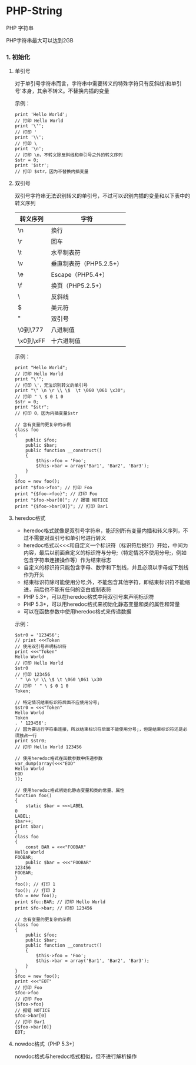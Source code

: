 # PHP-String

PHP 字符串

PHP字符串最大可以达到2GB

### 1. 初始化

1. 单引号

    对于单引号字符串而言，字符串中需要转义的特殊字符只有反斜线\\和单引号\'本身，其余不转义。不替换内插的变量
    
    示例：
    ```
    print 'Hello World'; 
    // 打印 Hello World
    print '\''; 
    // 打印 '
    print '\\'; 
    // 打印 \
    print '\n'; 
    // 打印 \n，不转义除反斜线和单引号之外的转义序列
    $str = 0;
    print '$str'; 
    // 打印 $str，因为不替换内插变量
    ```

2. 双引号

    双引号字符串无法识别转义的单引号，不过可以识别内插的变量和以下表中的转义序列
    
    | 转义序列 | 字符 |
    | - | - |
    | \n | 换行 |
    | \r | 回车 |
    | \t | 水平制表符 |
    | \v | 垂直制表符（PHP5.2.5+） |
    | \e | Escape（PHP5.4+） |
    | \f | 换页（PHP5.2.5+） |
    | \\ | 反斜线 |
    | \$ | 美元符 |
    | \" | 双引号 |
    | \0到\777 | 八进制值 |
    | \x0到\xFF | 十六进制值 |
    
    示例：
    ```
    print "Hello World"; 
    // 打印 Hello World
    print "\'"; 
    // 打印 \'，无法识别转义的单引号
    print "\" \n \r \\ \$  \t \060 \061 \x30"; 
    // 打印 " \ $ 0 1 0
    $str = 0;
    print "$str"; 
    // 打印 0，因为内插变量$str

    // 含有变量的更复杂的示例
    class foo
    {
        public $foo;
        public $bar;
        public function __construct()
        {
            $this->foo = 'Foo';
            $this->bar = array('Bar1', 'Bar2', 'Bar3');
        }
    }
    $foo = new foo();
    print "$foo->foo"; // 打印 Foo
    print "{$foo->foo}"; // 打印 Foo
    print "$foo->bar[0]"; // 报错 NOTICE
    print "{$foo->bar[0]}"; // 打印 Bar1
    ```

3. heredoc格式

    - heredoc格式就像是双引号字符串，能识别所有变量内插和转义序列，不过不需要对双引号和单引号进行转义
    - heredoc格式以<<<和自定义一个标识符（标识符后换行）开始，中间为内容，最后以前面自定义的标识符与分号;（特定情况不使用分号;，例如包含字符串连接操作等）作为结束标志
    - 自定义的标识符只能包含字母、数字和下划线，并且必须以字母或下划线作为开头
    - 结束标识符除可能使用分号;外，不能包含其他字符，即结束标识符不能缩进，前后也不能有任何的空白或制表符
    - PHP 5.3+，可以在heredoc格式中用双引号来声明标识符
    - PHP 5.3+，可以用heredoc格式来初始化静态变量和类的属性和常量
    - 可以在函数参数中使用heredoc格式来传递数据

    示例：
    ```
    $str0 = '123456';
    // print <<<Token
    // 使用双引号声明标识符
    print <<<"Token" 
    Hello World
    // 打印 Hello World
    $str0
    // 打印 123456
    ' " \n \r \\ \$ \t \060 \061 \x30
    // 打印 ' " \ $ 0 1 0
    Token;

    // 特定情况结束标识符后面不应使用分号;
    $str0 = <<<"Token"
    Hello World
    Token
    . ' 123456'; 
    // 因为要进行字符串连接，所以结束标识符后面不能使用分号;，但是结束标识符还是必须独占一行
    print $str0;
    // 打印 Hello World 123456

    // 使用heredoc格式在函数参数中传递参数
    var_dump(array(<<<"EOD"
    Hello World
    EOD
    ));

    // 使用heredoc格式初始化静态变量和类的常量、属性
    function foo()
    {
        static $bar = <<<LABEL
    0
    LABEL;
    $bar++;
    print $bar;
    }
    class foo
    {
        const BAR = <<<"FOOBAR"
    Hello World
    FOOBAR;
        public $bar = <<<"FOOBAR"
    123456
    FOOBAR;
    }
    foo(); // 打印 1
    foo(); // 打印 2
    $fo = new foo();
    print $fo::BAR; // 打印 Hello World
    print $fo->bar; // 打印 123456

    // 含有变量的更复杂的示例
    class foo
    {
        public $foo;
        public $bar;
        public function __construct()
        {
            $this->foo = 'Foo';
            $this->bar = array('Bar1', 'Bar2', 'Bar3');
        }
    }
    $foo = new foo();
    print <<<"EOT"
    // 打印 Foo
    $foo->foo
    // 打印 Foo
    {$foo->foo}
    // 报错 NOTICE
    $foo->bar[0]
    // 打印 Bar1
    {$foo->bar[0]}
    EOT;
    ```

4. nowdoc格式（PHP 5.3+）
    
    nowdoc格式与heredoc格式相似，但不进行解析操作